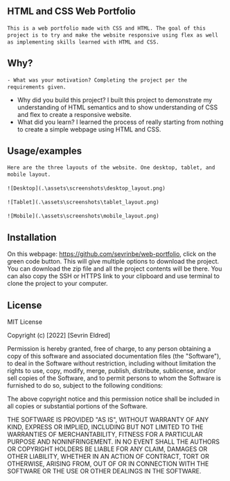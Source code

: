 ## HTML and CSS Web Portfolio

    This is a web portfolio made with CSS and HTML. The goal of this project is to try and make the website responsive using flex as well as implementing skills learned with HTML and CSS.

## Why?

    - What was your motivation? Completing the project per the requirements given.

- Why did you build this project? I built this project to demonstrate my understanding of HTML semantics and to show understanding of CSS and flex to create a responsive website.
- What did you learn? I learned the process of really starting from nothing to create a simple webpage using HTML and CSS.

## Usage/examples

    Here are the three layouts of the website. One desktop, tablet, and mobile layout.

    ![Desktop](.\assets\screenshots\desktop_layout.png)

    ![Tablet](.\assets\screenshots\tablet_layout.png)

    ![Mobile](.\assets\screenshots\mobile_layout.png)

## Installation

On this webpage: https://github.com/sevrinbe/web-portfolio, click on the green code button. This will give multiple options to download the project. You can download the zip file and all the project contents will be there. You can also copy the SSH or HTTPS link to your clipboard and use terminal to clone the project to your computer.

## License

MIT License

Copyright (c) [2022] [Sevrin Eldred]

Permission is hereby granted, free of charge, to any person obtaining a copy
of this software and associated documentation files (the "Software"), to deal
in the Software without restriction, including without limitation the rights
to use, copy, modify, merge, publish, distribute, sublicense, and/or sell
copies of the Software, and to permit persons to whom the Software is
furnished to do so, subject to the following conditions:

The above copyright notice and this permission notice shall be included in all
copies or substantial portions of the Software.

THE SOFTWARE IS PROVIDED "AS IS", WITHOUT WARRANTY OF ANY KIND, EXPRESS OR
IMPLIED, INCLUDING BUT NOT LIMITED TO THE WARRANTIES OF MERCHANTABILITY,
FITNESS FOR A PARTICULAR PURPOSE AND NONINFRINGEMENT. IN NO EVENT SHALL THE
AUTHORS OR COPYRIGHT HOLDERS BE LIABLE FOR ANY CLAIM, DAMAGES OR OTHER
LIABILITY, WHETHER IN AN ACTION OF CONTRACT, TORT OR OTHERWISE, ARISING FROM,
OUT OF OR IN CONNECTION WITH THE SOFTWARE OR THE USE OR OTHER DEALINGS IN THE
SOFTWARE.
